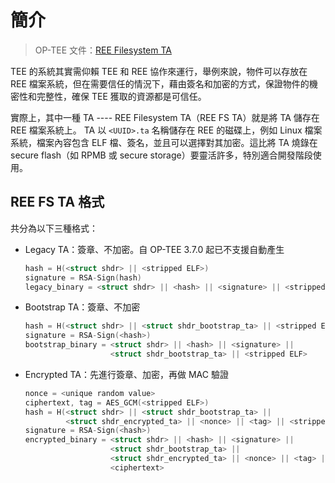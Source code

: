 # 簡介

> OP-TEE 文件：[REE Filesystem TA](https://optee.readthedocs.io/en/latest/architecture/trusted_applications.html#ree-filesystem-ta)

TEE 的系統其實需仰賴 TEE 和 REE 協作來運行，舉例來說，物件可以存放在 REE 檔案系統，但在需要信任的情況下，藉由簽名和加密的方式，保證物件的機密性和完整性，確保 TEE 獲取的資源都是可信任。

實際上，其中一種 TA ---- REE Filesystem TA（REE FS TA）就是將 TA 儲存在REE 檔案系統上。 TA 以 `<UUID>.ta` 名稱儲存在 REE 的磁碟上，例如 Linux 檔案系統，檔案內容包含 ELF 檔、簽名，並且可以選擇對其加密。這比將 TA 燒錄在 secure flash（如 RPMB 或 secure storage）要靈活許多，特別適合開發階段使用。

## REE FS TA 格式

共分為以下三種格式：

- Legacy TA：簽章、不加密。自 OP-TEE 3.7.0 起已不支援自動產生
    ```c
    hash = H(<struct shdr> || <stripped ELF>)
    signature = RSA-Sign(hash)
    legacy_binary = <struct shdr> || <hash> || <signature> || <stripped ELF>
    ```
- Bootstrap TA：簽章、不加密
    ```c
    hash = H(<struct shdr> || <struct shdr_bootstrap_ta> || <stripped ELF>)
    signature = RSA-Sign(<hash>)
    bootstrap_binary = <struct shdr> || <hash> || <signature> ||
                       <struct shdr_bootstrap_ta> || <stripped ELF>
    ```
- Encrypted TA：先進行簽章、加密，再做 MAC 驗證
    ```c
    nonce = <unique random value>
    ciphertext, tag = AES_GCM(<stripped ELF>)
    hash = H(<struct shdr> || <struct shdr_bootstrap_ta> ||
             <struct shdr_encrypted_ta> || <nonce> || <tag> || <stripped ELF>)
    signature = RSA-Sign(<hash>)
    encrypted_binary = <struct shdr> || <hash> || <signature> ||
                       <struct shdr_bootstrap_ta> ||
                       <struct shdr_encrypted_ta> || <nonce> || <tag> ||
                       <ciphertext>
    ```
